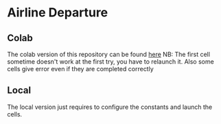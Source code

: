 # Airline Departure

## Colab

The colab version of this repository can be found [here](https://colab.research.google.com/github/manuelelucchi/AirlineDeparture/blob/develop/AirlineDeparture.ipynb)
NB: The first cell sometime doesn't work at the first try, you have to relaunch it. Also some cells give error even if they are completed correctly

## Local

The local version just requires to configure the constants and launch the cells. 